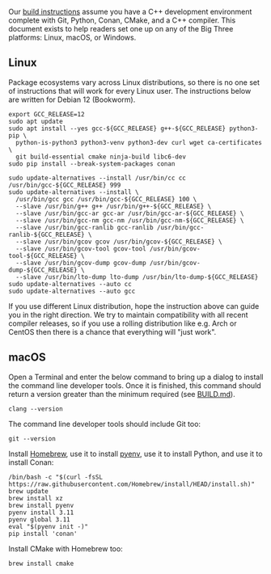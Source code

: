 Our [build instructions][BUILD.md] assume you have a C++ development
environment complete with Git, Python, Conan, CMake, and a C++ compiler.
This document exists to help readers set one up on any of the Big Three
platforms: Linux, macOS, or Windows.

[BUILD.md]: ../../BUILD.md


## Linux

Package ecosystems vary across Linux distributions,
so there is no one set of instructions that will work for every Linux user.
The instructions below are written for Debian 12 (Bookworm).

```
export GCC_RELEASE=12
sudo apt update
sudo apt install --yes gcc-${GCC_RELEASE} g++-${GCC_RELEASE} python3-pip \
  python-is-python3 python3-venv python3-dev curl wget ca-certificates \
  git build-essential cmake ninja-build libc6-dev
sudo pip install --break-system-packages conan

sudo update-alternatives --install /usr/bin/cc cc /usr/bin/gcc-${GCC_RELEASE} 999
sudo update-alternatives --install \
  /usr/bin/gcc gcc /usr/bin/gcc-${GCC_RELEASE} 100 \
  --slave /usr/bin/g++ g++ /usr/bin/g++-${GCC_RELEASE} \
  --slave /usr/bin/gcc-ar gcc-ar /usr/bin/gcc-ar-${GCC_RELEASE} \
  --slave /usr/bin/gcc-nm gcc-nm /usr/bin/gcc-nm-${GCC_RELEASE} \
  --slave /usr/bin/gcc-ranlib gcc-ranlib /usr/bin/gcc-ranlib-${GCC_RELEASE} \
  --slave /usr/bin/gcov gcov /usr/bin/gcov-${GCC_RELEASE} \
  --slave /usr/bin/gcov-tool gcov-tool /usr/bin/gcov-tool-${GCC_RELEASE} \
  --slave /usr/bin/gcov-dump gcov-dump /usr/bin/gcov-dump-${GCC_RELEASE} \
  --slave /usr/bin/lto-dump lto-dump /usr/bin/lto-dump-${GCC_RELEASE}
sudo update-alternatives --auto cc
sudo update-alternatives --auto gcc
```

If you use different Linux distribution, hope the instruction above can guide
you in the right direction. We try to maintain compatibility with all recent
compiler releases, so if you use a rolling distribution like e.g. Arch or CentOS
then there is a chance that everything will "just work".

## macOS

Open a Terminal and enter the below command to bring up a dialog to install
the command line developer tools.
Once it is finished, this command should return a version greater than the
minimum required (see [BUILD.md][]).

```
clang --version
```

The command line developer tools should include Git too:

```
git --version
```

Install [Homebrew][],
use it to install [pyenv][],
use it to install Python,
and use it to install Conan:

[Homebrew]: https://brew.sh/
[pyenv]: https://github.com/pyenv/pyenv

```
/bin/bash -c "$(curl -fsSL https://raw.githubusercontent.com/Homebrew/install/HEAD/install.sh)"
brew update
brew install xz
brew install pyenv
pyenv install 3.11
pyenv global 3.11
eval "$(pyenv init -)"
pip install 'conan'
```

Install CMake with Homebrew too:

```
brew install cmake
```

